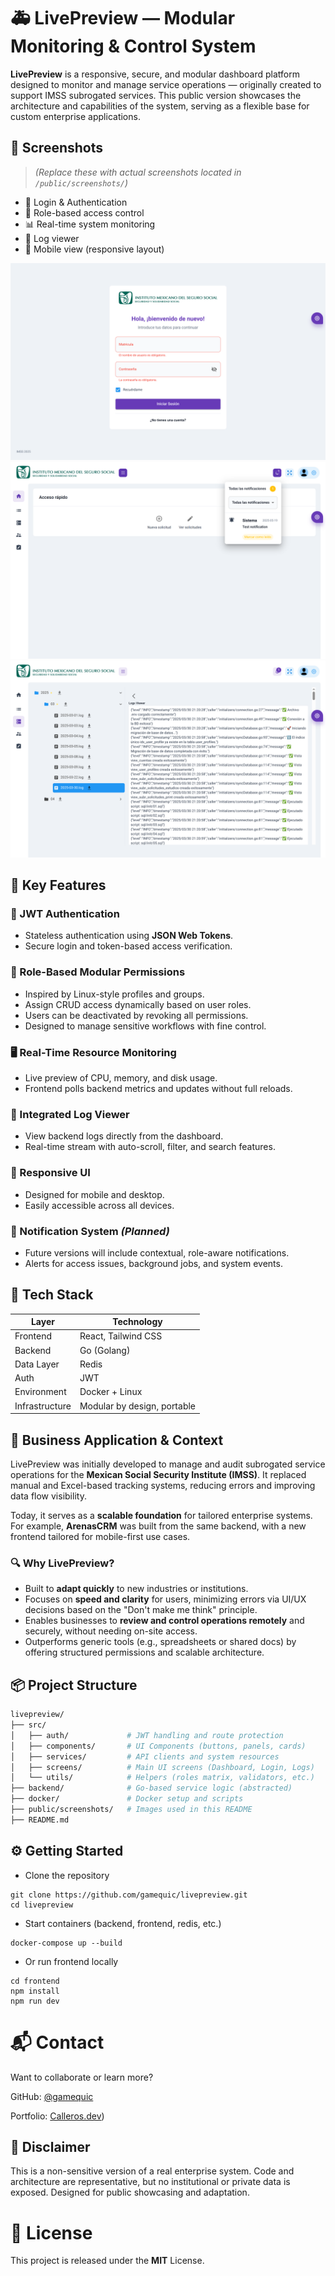 # 🚑 LivePreview — Modular Monitoring & Control System

**LivePreview** is a responsive, secure, and modular dashboard platform designed to monitor and manage service operations — originally created to support IMSS subrogated services. This public version showcases the architecture and capabilities of the system, serving as a flexible base for custom enterprise applications.

## 📸 Screenshots

> *(Replace these with actual screenshots located in `/public/screenshots/`)*

- 🔐 Login & Authentication  
- 🧩 Role-based access control  
- 📊 Real-time system monitoring  
- 📄 Log viewer  
- 📱 Mobile view (responsive layout)

![Login View](./screenshots/Login.png)
![Dashboard View](./screenshots/Dashboard.png)
![Log Viewer](./screenshots/LogViewer.png)

## 🚀 Key Features

### 🔐 JWT Authentication
- Stateless authentication using **JSON Web Tokens**.
- Secure login and token-based access verification.

### 🧩 Role-Based Modular Permissions
- Inspired by Linux-style profiles and groups.
- Assign CRUD access dynamically based on user roles.
- Users can be deactivated by revoking all permissions.
- Designed to manage sensitive workflows with fine control.

### 🖥️ Real-Time Resource Monitoring
- Live preview of CPU, memory, and disk usage.
- Frontend polls backend metrics and updates without full reloads.

### 📄 Integrated Log Viewer
- View backend logs directly from the dashboard.
- Real-time stream with auto-scroll, filter, and search features.

### 📱 Responsive UI
- Designed for mobile and desktop.
- Easily accessible across all devices.

### 🔔 Notification System *(Planned)*
- Future versions will include contextual, role-aware notifications.
- Alerts for access issues, background jobs, and system events.

## 🧪 Tech Stack

| Layer        | Technology                     |
| ------------ | ------------------------------ |
| Frontend     | React, Tailwind CSS            |
| Backend      | Go (Golang)                    |
| Data Layer   | Redis                          |
| Auth         | JWT                            |
| Environment  | Docker + Linux                 |
| Infrastructure | Modular by design, portable  |

## 💼 Business Application & Context

LivePreview was initially developed to manage and audit subrogated service operations for the **Mexican Social Security Institute (IMSS)**. It replaced manual and Excel-based tracking systems, reducing errors and improving data flow visibility.

Today, it serves as a **scalable foundation** for tailored enterprise systems. For example, **ArenasCRM** was built from the same backend, with a new frontend tailored for mobile-first use cases.

### 🔍 Why LivePreview?

- Built to **adapt quickly** to new industries or institutions.
- Focuses on **speed and clarity** for users, minimizing errors via UI/UX decisions based on the "Don't make me think" principle.
- Enables businesses to **review and control operations remotely** and securely, without needing on-site access.
- Outperforms generic tools (e.g., spreadsheets or shared docs) by offering structured permissions and scalable architecture.

## 📦 Project Structure

```bash
livepreview/
├── src/
│   ├── auth/             # JWT handling and route protection
│   ├── components/       # UI Components (buttons, panels, cards)
│   ├── services/         # API clients and system resources
│   ├── screens/          # Main UI screens (Dashboard, Login, Logs)
│   └── utils/            # Helpers (roles matrix, validators, etc.)
├── backend/              # Go-based service logic (abstracted)
├── docker/               # Docker setup and scripts
├── public/screenshots/   # Images used in this README
├── README.md
```

## ⚙️ Getting Started

- Clone the repository
```
git clone https://github.com/gamequic/livepreview.git
cd livepreview
```

- Start containers (backend, frontend, redis, etc.)
```]
docker-compose up --build
```

- Or run frontend locally
```
cd frontend
npm install
npm run dev
```
# 📬 Contact
Want to collaborate or learn more?

GitHub: [@gamequic]([https://url-del-enlace.com](https://github.com/gamequic))

Portfolio: [Calleros.dev]([https://calleros.dev))

## 🛑 Disclaimer
This is a non-sensitive version of a real enterprise system. Code and architecture are representative, but no institutional or private data is exposed. Designed for public showcasing and adaptation.

# 📄 License
This project is released under the **MIT** License.
